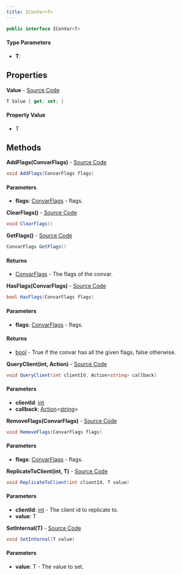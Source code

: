 ```yaml
---
title: IConVar<T>
---
```


```csharp
public interface IConVar<T>
```

#### Type Parameters

- **T**: 

## Properties

**Value** - [Source Code](https://github.com/swiftly-solution/swiftlys2/blob/master/managed/src/SwiftlyS2.Shared/Modules/Convars/IConVar.cs#L11)

```csharp
T Value { get; set; }
```

#### Property Value

- T

## Methods

**AddFlags(ConvarFlags)** - [Source Code](https://github.com/swiftly-solution/swiftlys2/blob/master/managed/src/SwiftlyS2.Shared/Modules/Convars/IConVar.cs#L17)

```csharp
void AddFlags(ConvarFlags flags)
```

#### Parameters

- **flags**: [ConvarFlags](/docs/api/shared/convars/convarflags) - flags.

**ClearFlags()** - [Source Code](https://github.com/swiftly-solution/swiftlys2/blob/master/managed/src/SwiftlyS2.Shared/Modules/Convars/IConVar.cs#L28)

```csharp
void ClearFlags()
```

**GetFlags()** - [Source Code](https://github.com/swiftly-solution/swiftlys2/blob/master/managed/src/SwiftlyS2.Shared/Modules/Convars/IConVar.cs#L34)

```csharp
ConvarFlags GetFlags()
```

#### Returns

- [ConvarFlags](/docs/api/shared/convars/convarflags) - The flags of the convar.

**HasFlags(ConvarFlags)** - [Source Code](https://github.com/swiftly-solution/swiftlys2/blob/master/managed/src/SwiftlyS2.Shared/Modules/Convars/IConVar.cs#L41)

```csharp
bool HasFlags(ConvarFlags flags)
```

#### Parameters

- **flags**: [ConvarFlags](/docs/api/shared/convars/convarflags) - flags.

#### Returns

- [bool](https://learn.microsoft.com/dotnet/api/system.boolean) - True if the convar has all the given flags, false otherwise.

**QueryClient(int, Action<string>)** - [Source Code](https://github.com/swiftly-solution/swiftlys2/blob/master/managed/src/SwiftlyS2.Shared/Modules/Convars/IConVar.cs#L61)

```csharp
void QueryClient(int clientId, Action<string> callback)
```

#### Parameters

- **clientId**: [int](https://learn.microsoft.com/dotnet/api/system.int32)
- **callback**: [Action](https://learn.microsoft.com/dotnet/api/system.action-1)<[string](https://learn.microsoft.com/dotnet/api/system.string)>

**RemoveFlags(ConvarFlags)** - [Source Code](https://github.com/swiftly-solution/swiftlys2/blob/master/managed/src/SwiftlyS2.Shared/Modules/Convars/IConVar.cs#L23)

```csharp
void RemoveFlags(ConvarFlags flags)
```

#### Parameters

- **flags**: [ConvarFlags](/docs/api/shared/convars/convarflags) - flags.

**ReplicateToClient(int, T)** - [Source Code](https://github.com/swiftly-solution/swiftlys2/blob/master/managed/src/SwiftlyS2.Shared/Modules/Convars/IConVar.cs#L54)

```csharp
void ReplicateToClient(int clientId, T value)
```

#### Parameters

- **clientId**: [int](https://learn.microsoft.com/dotnet/api/system.int32) - The client id to replicate to.
- **value**: T

**SetInternal(T)** - [Source Code](https://github.com/swiftly-solution/swiftlys2/blob/master/managed/src/SwiftlyS2.Shared/Modules/Convars/IConVar.cs#L48)

```csharp
void SetInternal(T value)
```

#### Parameters

- **value**: T - The value to set.

